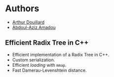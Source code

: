 # Authors

* [Arthur Douillard](https://github.com/Mougatine)
* [Abdoul-Aziz Amadou](https://github.com/Doul00)

## Efficient Radix Tree in C++

* Efficient implementation of a Radix Tree in C++.
* Custom serialization.
* Efficient *loading* with `mmap`.
* Fast Damerau-Levenshtein distance.

